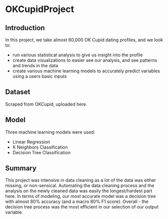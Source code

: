 # OKCupidProject

## Introduction

In this project, we take almost 60,000 OK Cupid dating profiles, and we look to:
- run various statistical analysis to give us insight into the profile
- create data visualizations to easier see our analysis, and see patterns and trends in the data
- create various machine learning models to accurately predict variables using a users basic inputs

## Dataset

Scraped from OKCupid, uploaded here.

## Model

Three machine learning models were used:
- Linear Regression
- K Neighbors Classification
- Decision Tree Classification

## Summary
This project was intensive in data cleaning as a lot of the data was either missing, or non-sensical. Automating the data cleaning process and the analysis on the newly cleaned data was easily the longest/hardest part here. In terms of modeling, our most accurate model was a decision tree with almost 80% accuracy (and a macro 80% F1 score). Overall - the decision tree process was the most efficient in our selection of our output variable.
